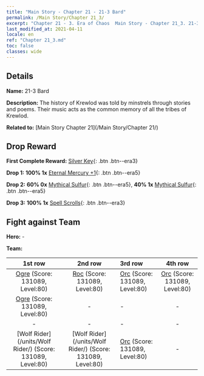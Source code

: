 ```yaml
---
title: "Main Story - Chapter 21 - 21-3 Bard"
permalink: /Main Story/Chapter 21_3/
excerpt: "Chapter 21 - 3. Era of Chaos  Main Story - Chapter 21_3. 21-3 Bard"
last_modified_at: 2021-04-11
locale: en
ref: "Chapter 21_3.md"
toc: false
classes: wide
---
```


## Details

 **Name:** 21-3 Bard

 **Description:** The history of Krewlod was told by minstrels through stories and poems. Their music acts as the common memory of all the tribes of Krewlod.

 **Related to:** [Main Story Chapter 21](/Main Story/Chapter 21/)

## Drop Reward

 **First Complete Reward:** [Silver Key](/Items/con_693/){: .btn .btn--era3}

 **Drop 1:** **100% 1x** [Eternal Mercury +1](/Items/mat_70/){: .btn .btn--era5}

 **Drop 2:** **60% 0x** [Mythical Sulfur](/Items/mat_64/){: .btn .btn--era5}, **40% 1x** [Mythical Sulfur](/Items/mat_64/){: .btn .btn--era5}

 **Drop 3:** **100% 1x** [Spell Scrolls](/Items/con_694/){: .btn .btn--era3}


## Fight against Team
 **Hero:** -

 **Team:**


  | 1st row | 2nd row | 3rd row | 4th row |
  |:----:|:----:|:----|:----:|
  | [Ogre](/units/Ogre/) (Score: 131089, Level:80)  | [Roc](/units/Roc/) (Score: 131089, Level:80)  | [Orc](/units/Orc/) (Score: 131089, Level:80)  | [Orc](/units/Orc/) (Score: 131089, Level:80)  |
  | [Ogre](/units/Ogre/) (Score: 131089, Level:80)  | - | - | - |
  | - | - | - | - |
  | [Wolf Rider](/units/Wolf Rider/) (Score: 131089, Level:80)  | [Wolf Rider](/units/Wolf Rider/) (Score: 131089, Level:80)  | [Orc](/units/Orc/) (Score: 131089, Level:80)  | - |


